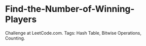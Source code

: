 # Find-the-Number-of-Winning-Players
Challenge at LeetCode.com. Tags: Hash Table, Bitwise Operations, Counting.
